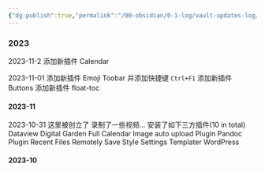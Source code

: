 ```yaml
---
{"dg-publish":true,"permalink":"/00-obsidian/0-1-log/vault-updates-log/","tags":["Obsidian"]}
---
```


### 2023

2023-11-2
添加新插件 Calendar


2023-11-01
添加新插件 Emoji Toobar
并添加快捷键 `Ctrl+F1`
添加新插件 Buttons
添加新插件 float-toc

#### 2023-11

2023-10-31
这里被创立了
录制了一些视频...
安装了如下三方插件(10 in total)
Dataview
Digital Garden
Full Calendar
Image auto upload Plugin
Pandoc Plugin
Recent Files
Remotely Save
Style Settings
Templater
WordPress
#### 2023-10

